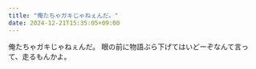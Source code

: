 ```yaml
---
title: "俺たちゃガキじゃねぇんだ。"
date: 2024-12-21T15:35:05+09:00
---
```

俺たちゃガキじゃねぇんだ。
眼の前に物語ぶら下げてはいどーぞなんて言って、走るもんかよ。
